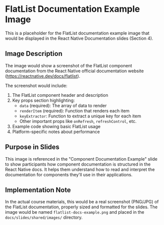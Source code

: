 # FlatList Documentation Example Image

This is a placeholder for the FlatList documentation example image that would be displayed in the React Native Documentation slides (Section 4).

## Image Description

The image would show a screenshot of the FlatList component documentation from the React Native official documentation website (https://reactnative.dev/docs/flatlist).

The screenshot would include:

1. The FlatList component header and description
2. Key props section highlighting:
   - `data` (required): The array of data to render
   - `renderItem` (required): Function that renders each item
   - `keyExtractor`: Function to extract a unique key for each item
   - Other important props like `onRefresh`, `refreshControl`, etc.
3. Example code showing basic FlatList usage
4. Platform-specific notes about performance

## Purpose in Slides

This image is referenced in the "Component Documentation Example" slide to show participants how component documentation is structured in the React Native docs. It helps them understand how to read and interpret the documentation for components they'll use in their applications.

## Implementation Note

In the actual course materials, this would be a real screenshot (PNG/JPG) of the FlatList documentation, properly sized and formatted for the slides. The image would be named `flatlist-docs-example.png` and placed in the `docs/slides/shared/images/` directory. 